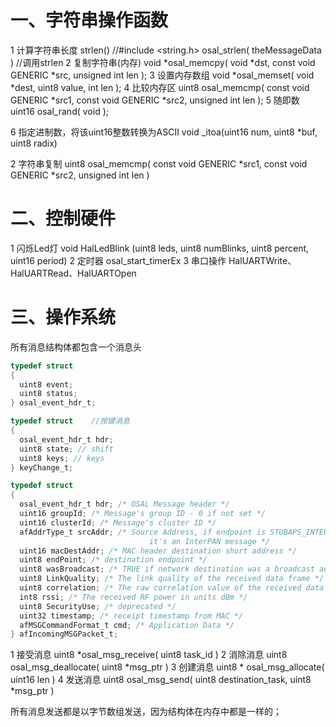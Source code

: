 # 一、字符串操作函数
1 计算字符串长度
strlen()    //#include <string.h>
osal_strlen( theMessageData )    //调用strlen
2 复制字符串(内存)
void *osal_memcpy( void *dst, const void GENERIC *src, unsigned int len );
3 设置内存数组 
void *osal_memset( void *dest, uint8 value, int len );
4 比较内存区
uint8 osal_memcmp( const void GENERIC *src1, const void GENERIC *src2,
unsigned int len ); 
5 随即数
uint16 osal_rand( void );

6 指定进制数，将该uint16整数转换为ASCII
void _itoa(uint16 num, uint8 *buf, uint8 radix)

2 字符串复制 
uint8 osal_memcmp( const void GENERIC *src1, const void GENERIC *src2, unsigned int len )
# 二、控制硬件
1 闪烁Led灯
void HalLedBlink (uint8 leds, uint8 numBlinks, uint8 percent, uint16 period)
2 定时器
osal_start_timerEx
3 串口操作
HalUARTWrite、HalUARTRead、HalUARTOpen
# 三、操作系统

所有消息结构体都包含一个消息头
```c
typedef struct
{
  uint8 event;
  uint8 status;
} osal_event_hdr_t;

typedef struct    //按键消息
{
  osal_event_hdr_t hdr;
  uint8 state; // shift
  uint8 keys; // keys
} keyChange_t;

typedef struct
{
  osal_event_hdr_t hdr; /* OSAL Message header */
  uint16 groupId; /* Message's group ID - 0 if not set */
  uint16 clusterId; /* Message's cluster ID */
  afAddrType_t srcAddr; /* Source Address, if endpoint is STUBAPS_INTER_PAN_EP,
                               it's an InterPAN message */
  uint16 macDestAddr; /* MAC header destination short address */
  uint8 endPoint; /* destination endpoint */
  uint8 wasBroadcast; /* TRUE if network destination was a broadcast address */
  uint8 LinkQuality; /* The link quality of the received data frame */
  uint8 correlation; /* The raw correlation value of the received data frame */
  int8 rssi; /* The received RF power in units dBm */
  uint8 SecurityUse; /* deprecated */
  uint32 timestamp; /* receipt timestamp from MAC */
  afMSGCommandFormat_t cmd; /* Application Data */
} afIncomingMSGPacket_t;
```

1 接受消息
uint8 *osal_msg_receive( uint8 task_id )
2 消除消息
uint8 osal_msg_deallocate( uint8 *msg_ptr )
3 创建消息
uint8 * osal_msg_allocate( uint16 len )
4 发送消息
uint8 osal_msg_send( uint8 destination_task, uint8 *msg_ptr )

所有消息发送都是以字节数组发送，因为结构体在内存中都是一样的；




